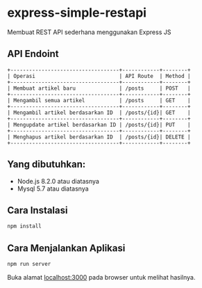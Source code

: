 # express-simple-restapi
Membuat REST API sederhana menggunakan Express JS

## API Endoint 
```
+-----------------------------------+------------+--------+
| Operasi                           | API Route  | Method |
+-----------------------------------+------------+--------+
| Membuat artikel baru              | /posts     | POST   |
+-----------------------------------+------------+--------+
| Mengambil semua artikel           | /posts     | GET    |
+-----------------------------------+------------+--------+
| Mengambil artikel berdasarkan ID  | /posts/{id}| GET    |
+-----------------------------------+------------+--------+
| Mengupdate artikel berdasarkan ID | /posts/{id}| PUT    |
+-----------------------------------+------------+--------+
| Menghapus artikel berdasarkan ID  | /posts/{id}| DELETE |
+-----------------------------------+------------+--------+
```
## Yang dibutuhkan:

 - Node.js 8.2.0 atau diatasnya
 - Mysql 5.7 atau diatasnya
 

## Cara Instalasi

```bash
npm install
```
 

## Cara Menjalankan Aplikasi

```bash
npm run server
```

Buka alamat [localhost:3000](http://localhost:3000)  pada browser untuk melihat hasilnya.